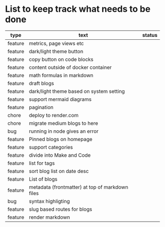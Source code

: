 <script lang="ts">
    import Tag from '$src/components/Tag.svelte'
</script>

# List to keep track what needs to be done

| type | text | status |
| -- | -- | -- |
| feature | metrics, page views etc | <Tag type="warning" text="in progress" /> |
| feature | dark/light theme button | <Tag type= "info" text="ready" /> | 
| feature | copy button on code blocks |  <Tag type=  "success" text="done" /> |
| feature | content outside of docker container |  <Tag type= "error" text="won't do" /> |
| feature | math formulas in markdown |  <Tag type=  "success" text="done" /> |
| feature | draft blogs |  <Tag type=  "success" text="done" /> |
| feature | dark/light theme based on system setting|  <Tag type=  "success" text="done" /> |
| feature | support mermaid diagrams |  <Tag type=  "success" text="done" /> |
| feature | pagination|  <Tag type=  "success" text="done" /> |
| chore | deploy to render.com |  <Tag type=  "success" text="done" /> |
| chore | migrate medium blogs to here |  <Tag type=  "success" text="done" /> |
| bug | running in node gives an error |  <Tag type=  "success" text="done" /> |
| feature | Pinned blogs on homepage |  <Tag type=  "success" text="done" /> |
| feature | support categories |  <Tag type=  "success" text="done" /> |
| feature | divide into Make and Code |  <Tag type=  "success" text="done" /> |
| feature | list for tags |  <Tag type=  "success" text="done" /> |
| feature | sort blog list on date desc |  <Tag type=  "success" text="done" /> |
| feature | List of blogs | <Tag type=  "success" text="done" /> |
| feature | metadata (frontmatter) at top of markdown files |  <Tag type=  "success" text="done" /> |
| bug | syntax highligting | <Tag type=  "success" text="done" /> |
| feature | slug based routes for blogs |  <Tag type=  "success" text="done" /> |
| feature | render markdown | <Tag type=  "success" text="done" /> |
